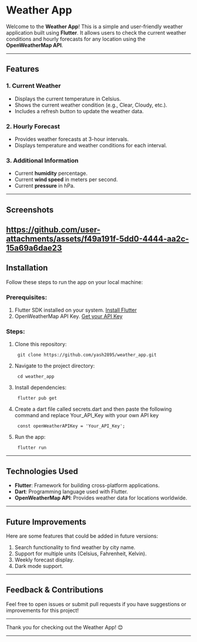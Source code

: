 # Weather App

Welcome to the **Weather App**! This is a simple and user-friendly weather application built using **Flutter**. It allows users to check the current weather conditions and hourly forecasts for any location using the **OpenWeatherMap API**.

---

## Features

### 1. **Current Weather**
- Displays the current temperature in Celsius.
- Shows the current weather condition (e.g., Clear, Cloudy, etc.).
- Includes a refresh button to update the weather data.

### 2. **Hourly Forecast**
- Provides weather forecasts at 3-hour intervals.
- Displays temperature and weather conditions for each interval.

### 3. **Additional Information**
- Current **humidity** percentage.
- Current **wind speed** in meters per second.
- Current **pressure** in hPa.

---

## Screenshots
<https://github.com/user-attachments/assets/f49a191f-5dd0-4444-aa2c-15a69a6dae23>
---

## Installation

Follow these steps to run the app on your local machine:

### Prerequisites:
1. Flutter SDK installed on your system. [Install Flutter](https://flutter.dev/docs/get-started/install)
2. OpenWeatherMap API Key. [Get your API Key](https://openweathermap.org/api)

### Steps:
1. Clone this repository:

        git clone https://github.com/yash2895/weather_app.git

2. Navigate to the project directory:

        cd weather_app

3. Install dependencies:

        flutter pub get

4. Create a dart file called secrets.dart and then paste the following command and replace Your_API_Key with your own API key

        const openWeatherAPIKey = 'Your_API_Key';

5. Run the app:

        flutter run


---

## Technologies Used

- **Flutter**: Framework for building cross-platform applications.
- **Dart**: Programming language used with Flutter.
- **OpenWeatherMap API**: Provides weather data for locations worldwide.

---

## Future Improvements

Here are some features that could be added in future versions:
1. Search functionality to find weather by city name.
2. Support for multiple units (Celsius, Fahrenheit, Kelvin).
3. Weekly forecast display.
4. Dark mode support.

---

## Feedback & Contributions

Feel free to open issues or submit pull requests if you have suggestions or improvements for this project!

---

Thank you for checking out the Weather App! 😊

---
